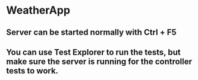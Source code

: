 # WeatherApp
## Server can be started normally with Ctrl + F5
## You can use Test Explorer to run the tests, but make sure the server is running for the controller tests to work.
